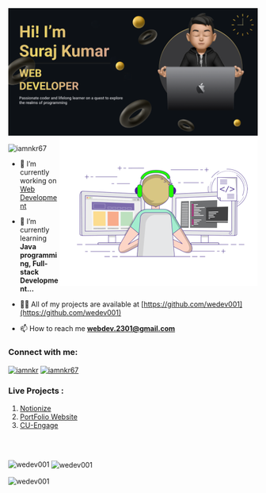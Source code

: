 
<div align="center"> <img src="Make your README.png"> </div>
<!-- <h3 align="center">Passionate coder and lifelong learner on a quest to explore the realms of programming.</h3> -->
<img align="right" alt="Coding" width="400" src="https://raw.githubusercontent.com/devSouvik/devSouvik/master/gif3.gif">

<p align="left"> <img src="https://komarev.com/ghpvc/?username=wedev001&label=Profile%20views&color=0e75b6&style=flat" alt="iamnkr67" /> </p>

- 🔭 I’m currently working on [Web Development](https://github.com/wedev001/WebDev_Repo_BEG-ADV)

- 🌱 I’m currently learning **Java programming, Full-stack Development...**

- 👨‍💻 All of my projects are available at [https://github.com/wedev001](https://github.com/wedev001)

- 📫 How to reach me **webdev.2301@gmail.com**

<h3 align="left">Connect with me:</h3>
<p align="left">
<a href="https://linkedin.com/in/suraj-kumar-4453a4315" target="blank"><img align="center" src="https://raw.githubusercontent.com/rahuldkjain/github-profile-readme-generator/master/src/images/icons/Social/linked-in-alt.svg" alt="iamnkr" height="30" width="40" /></a>
<a href="https://instagram.com/suraaaaaj_" target="blank"><img align="center" src="https://raw.githubusercontent.com/rahuldkjain/github-profile-readme-generator/master/src/images/icons/Social/instagram.svg" alt="iamnkr67" height="30" width="40" /></a>
<h3 align="left">Live Projects : </h3>

<ol>
<li><a href="https://notionizetask.vercel.app/" target="_blank"> Notionize </a></li>
  <li><a href="https://portfolia-website.onrender.com/" target="_blank">PortFolio Website</a> </li>
  <li><a href="https://cuengage.vercel.app/" target="_blank">CU-Engage</a> </li>
</ol>


<br><br>
<p><img align="left" src="https://github-readme-stats.vercel.app/api/top-langs?username=iamnkr67&show_icons=true&locale=en&layout=compact" alt="wedev001" /></p>

<p>&nbsp;<img align="center" src="https://github-readme-stats.vercel.app/api?username=wedev001&show_icons=true&locale=en" alt="wedev001" /></p>

<p><img align="center" src="https://github-readme-streak-stats.herokuapp.com/?user=wedev001&" alt="wedev001" /></p>
